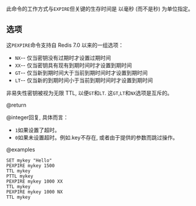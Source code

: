 此命令的工作方式与`EXPIRE`但关键的生存时间是
以毫秒 (而不是秒) 为单位指定。

## 选项

这`PEXPIRE`命令支持自 Redis 7.0 以来的一组选项：

*   `NX`-- 仅当密钥没有过期时才设置过期时间
*   `XX`-- 仅当密钥具有现有到期时间时才设置到期时间
*   `GT`-- 仅当新到期时间大于当前到期时间时才设置到期时间
*   `LT`-- 仅当新的到期时间小于当前到期时间时才设置到期时间

非易失性密钥被视为无限 TTL, 以便`GT`和`LT`.
这`GT`,`LT`和`NX`选项是互斥的。

@return

@integer回复, 具体而言：

*   `1`如果设置了超时。
*   `0`如果未设置超时。例如.key不存在, 或者由于提供的参数而跳过操作。

@examples

```cli
SET mykey "Hello"
PEXPIRE mykey 1500
TTL mykey
PTTL mykey
PEXPIRE mykey 1000 XX
TTL mykey
PEXPIRE mykey 1000 NX
TTL mykey
```
